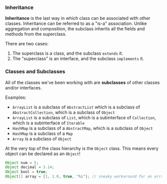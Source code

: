 ### Inheritance

**Inheritance** is the last way in which class can be associated with other classes. Inheritance can be referred to as a "is-a" association. Unlike aggregation and composition, the subclass inherits all the fields and methods from the superclass. 

There are two cases:
1. The superclass is a class, and the subclass `extends` it.
2. The "superclass" is an interface, and the subclass `implements` it.

### Classes and Subclasses

All of the classes we've been working with are **subclasses** of other classes and/or interfaces.

Examples:
* `ArrayList` is a subclass of `AbstractList` which is a subclass of `AbstractCollection`, which is a subclass of `Object`
* `ArrayList` is a subclass of `List`, which is a subinterface of `Collection`, which is a subinterface of `Iterable`
* `HashMap` is a subclass of a `AbstractMap`, which is a subclass of `Object`
* `HashMap` is a subclass of a `Map`
* `Array` is a subclass of `Object`

At the very top of the class hierarchy is the `Object` class. This means every object can be declared as an `Object`!

```java
Object num = 5;
Object decimal = 3.14;
Object bool = true;
Object[] array = {1, 1.0, true, "hi"}; // sneaky workaround for an array with mixed data types
```
